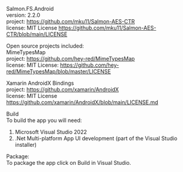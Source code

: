 Salmon.FS.Android  
version: 2.2.0  
project: https://github.com/mku11/Salmon-AES-CTR  
license: MIT License https://github.com/mku11/Salmon-AES-CTR/blob/main/LICENSE  
  
Open source projects included:  
MimeTypesMap  
project: https://github.com/hey-red/MimeTypesMap  
license: MIT License: https://github.com/hey-red/MimeTypesMap/blob/master/LICENSE  
  
Xamarin AndroidX Bindings  
project: https://github.com/xamarin/AndroidX  
license: MIT License https://github.com/xamarin/AndroidX/blob/main/LICENSE.md  
  
Build  
To build the app you will need:  
1. Microsoft Visual Studio 2022  
2. .Net Multi-platform App UI development (part of the Visual Studio installer)  
  
Package:  
To package the app click on Build in Visual Studio.  
  